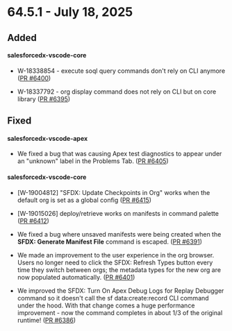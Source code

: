 # 64.5.1 - July 18, 2025

## Added

#### salesforcedx-vscode-core

- W-18338854 - execute soql query commands don't rely on CLI anymore ([PR #6400](https://github.com/forcedotcom/salesforcedx-vscode/pull/6400))

- W-18337792 - org display command does not rely on CLI but on core library ([PR #6395](https://github.com/forcedotcom/salesforcedx-vscode/pull/6395))

## Fixed

#### salesforcedx-vscode-apex

- We fixed a bug that was causing Apex test diagnostics to appear under an "unknown" label in the Problems Tab. ([PR #6405](https://github.com/forcedotcom/salesforcedx-vscode/pull/6405))

#### salesforcedx-vscode-core

- [W-19004812]  "SFDX: Update Checkpoints in Org" works when the default org is set as a global config ([PR #6415](https://github.com/forcedotcom/salesforcedx-vscode/pull/6415))

- [W-19015026]  deploy/retrieve works on manifests in command palette ([PR #6412](https://github.com/forcedotcom/salesforcedx-vscode/pull/6412))

- We fixed a bug where unsaved manifests were being created when the **SFDX: Generate Manifest File** command is escaped. ([PR #6391](https://github.com/forcedotcom/salesforcedx-vscode/pull/6391))

- We made an improvement to the user experience in the org browser.  Users no longer need to click the SFDX: Refresh Types button every time they switch between orgs; the metadata types for the new org are now populated automatically. ([PR #6401](https://github.com/forcedotcom/salesforcedx-vscode/pull/6401))

- We improved the SFDX: Turn On Apex Debug Logs for Replay Debugger command so it doesn't call the sf data:create:record CLI command under the hood.  With that change comes a huge performance improvement - now the command completes in about 1/3 of the original runtime! ([PR #6386](https://github.com/forcedotcom/salesforcedx-vscode/pull/6386))
